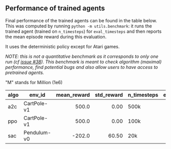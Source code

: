 
## Performance of trained agents

Final performance of the trained agents can be found in the table below.
This was computed by running `python -m utils.benchmark`:
it runs the trained agent (trained on `n_timesteps`) for `eval_timesteps` and then reports the mean episode reward
during this evaluation.

It uses the deterministic policy except for Atari games.

*NOTE: this is not a quantitative benchmark as it corresponds to only one run
(cf [issue #38](https://github.com/araffin/rl-baselines-zoo/issues/38)).
This benchmark is meant to check algorithm (maximal) performance, find potential bugs
and also allow users to have access to pretrained agents.*

"M" stands for Million (1e6)

|algo|  env_id   |mean_reward|std_reward|n_timesteps|eval_timesteps|eval_episodes|
|----|-----------|----------:|---------:|-----------|-------------:|------------:|
|a2c |CartPole-v1|      500.0|      0.00|500k       |          1000|            2|
|ppo |CartPole-v1|      500.0|      0.00|100k       |          1000|            2|
|sac |Pendulum-v0|     -202.0|     60.50|20k        |          1000|            5|
